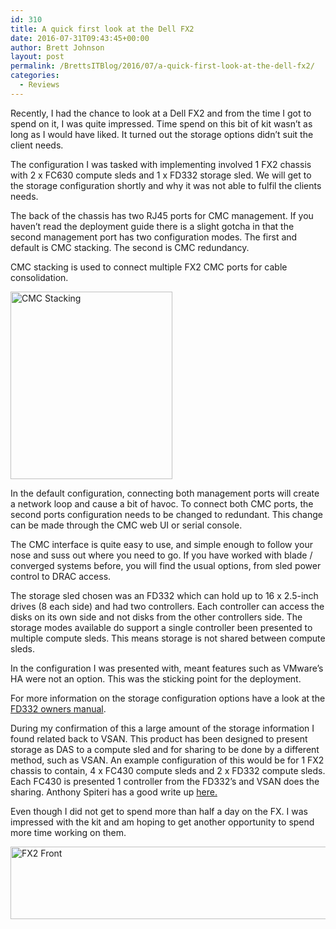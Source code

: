 ```yaml
---
id: 310
title: A quick first look at the Dell FX2
date: 2016-07-31T09:43:45+00:00
author: Brett Johnson
layout: post
permalink: /BrettsITBlog/2016/07/a-quick-first-look-at-the-dell-fx2/
categories:
  - Reviews
---
```

Recently, I had the chance to look at a Dell FX2 and from the time I got to spend on it, I was quite impressed. Time spend on this bit of kit wasn&#8217;t as long as I would have liked. It turned out the storage options didn&#8217;t suit the client needs.

The configuration I was tasked with implementing involved 1 FX2 chassis with 2 x FC630 compute sleds and 1 x FD332 storage sled. We will get to the storage configuration shortly and why it was not able to fulfil the clients needs.

The back of the chassis has two RJ45 ports for CMC management. If you haven&#8217;t read the deployment guide there is a slight gotcha in that the second management port has two configuration modes. The first and default is CMC stacking. The second is CMC redundancy.

CMC stacking is used to connect multiple FX2 CMC ports for cable consolidation.

[<img class="alignnone size-medium wp-image-314" src="https://sdbrett.com/assets/images/2016/07/CMC-Stacking-259x300.png" alt="CMC Stacking" width="259" height="300" srcset="https://sdbrett.com/assets/images/2016/07/CMC-Stacking-259x300.png 259w, https://sdbrett.com/assets/images/2016/07/CMC-Stacking.png 712w" sizes="(max-width: 259px) 100vw, 259px" />](https://sdbrett.com/assets/images/2016/07/CMC-Stacking.png)

In the default configuration, connecting both management ports will create a network loop and cause a bit of havoc. To connect both CMC ports, the second ports configuration needs to be changed to redundant. This change can be made through the CMC web UI or serial console.

The CMC interface is quite easy to use, and simple enough to follow your nose and suss out where you need to go. If you have worked with blade / converged systems before, you will find the usual options, from sled power control to DRAC access.

The storage sled chosen was an FD332 which can hold up to 16 x 2.5-inch drives (8 each side) and had two controllers. Each controller can access the disks on its own side and not disks from the other controllers side. The storage modes available do support a single controller been presented to multiple compute sleds. This means storage is not shared between compute sleds.

In the configuration I was presented with, meant features such as VMware&#8217;s HA were not an option. This was the sticking point for the deployment.

For more information on the storage configuration options have a look at the [FD332 owners manual](http://www.dell.com/support/manuals/us/en/19/poweredge-fx2/FD332OwnersManual-v1/Single-PERC-and-joined-mode-mapping-configurations?guid=GUID-2213E915-D90D-4323-B3DF-C1E6B20CEECD&lang=en-us).

During my confirmation of this a large amount of the storage information I found related back to VSAN. This product has been designed to present storage as DAS to a compute sled and for sharing to be done by a different method, such as VSAN. An example configuration of this would be for 1 FX2 chassis to contain, 4 x FC430 compute sleds and 2 x FD332 compute sleds. Each FC430 is presented 1 controller from the FD332&#8217;s and VSAN does the sharing. Anthony Spiteri has a good write up [here.](http://anthonyspiteri.net/dell-poweredge-fx2-vsan-disk-configuration-steps/)

Even though I did not get to spend more than half a day on the FX. I was impressed with the kit and am hoping to get another opportunity to spend more time working on them.

[<img class="alignnone  wp-image-312" src="https://sdbrett.com/assets/images/2016/07/peFX2s_2x_fc430_1_8_2x_fc43-300x59.jpg" alt="FX2 Front" width="590" height="116" srcset="https://sdbrett.com/assets/images/2016/07/peFX2s_2x_fc430_1_8_2x_fc43-300x59.jpg 300w, https://sdbrett.com/assets/images/2016/07/peFX2s_2x_fc430_1_8_2x_fc43-768x150.jpg 768w, https://sdbrett.com/assets/images/2016/07/peFX2s_2x_fc430_1_8_2x_fc43.jpg 870w" sizes="(max-width: 590px) 100vw, 590px" />](https://sdbrett.com/assets/images/2016/07/peFX2s_2x_fc430_1_8_2x_fc43.jpg)